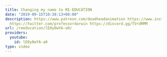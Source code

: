 ```yaml
---
title: Changing my name to RE-EDUCATION
date: "2019-09-15T10:38:13+08:00"
description: https://www.patreon.com/deadheadanimation https://www.instagram.com/re_education.official/?hl=en
  https://twitter.com/professordarwin https://discord.gg/TVrdRMM
url: /reeducation/lE0y0wYA-a0/
providers:
  youtube:
    id: lE0y0wYA-a0
type: video
---
```


